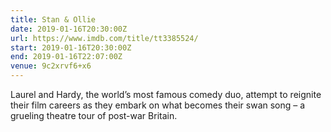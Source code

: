 ```yaml
---
title: Stan & Ollie
date: 2019-01-16T20:30:00Z
url: https://www.imdb.com/title/tt3385524/
start: 2019-01-16T20:30:00Z
end: 2019-01-16T22:07:00Z
venue: 9c2xrvf6+x6
---
```

Laurel and Hardy, the world’s most famous comedy duo, attempt to reignite their film careers as they embark on what becomes their swan song – a grueling theatre tour of post-war Britain.
